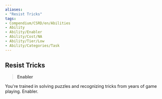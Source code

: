 ```yaml
---
aliases:
- "Resist Tricks"
tags:
- Compendium/CSRD/en/Abilities
- Ability
- Ability/Enabler
- Ability/Cost/NA
- Ability/Tier/Low
- Ability/Categories/Task
---
```


  
## Resist Tricks  
>**Enabler**
  
You're trained in solving puzzles and recognizing tricks from years of game playing. Enabler.